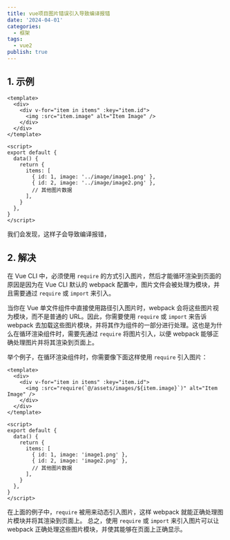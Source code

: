 ```yaml
---
title: vue项目图片错误引入导致编译报错
date: '2024-04-01'
categories:
  - 框架
tags:
  - vue2
publish: true
---
```


## 1. 示例

```vue
<template>
  <div>
    <div v-for="item in items" :key="item.id">
      <img :src="item.image" alt="Item Image" />
    </div>
  </div>
</template>

<script>
export default {
  data() {
    return {
      items: [
        { id: 1, image: '../image/image1.png' },
        { id: 2, image: '../image/image2.png' },
        // 其他图片数据
      ],
    }
  },
}
</script>
```

我们会发现，这样子会导致编译报错，

## 2. 解决

在 Vue CLI 中，必须使用 `require` 的方式引入图片，然后才能循环渲染到页面的原因是因为在 Vue CLI 默认的 webpack 配置中，图片文件会被处理为模块，并且需要通过 `require` 或 `import` 来引入。

当你在 Vue 单文件组件中直接使用路径引入图片时，webpack 会将这些图片视为模块，而不是普通的 URL。因此，你需要使用 `require` 或 `import` 来告诉 webpack 去加载这些图片模块，并将其作为组件的一部分进行处理。这也是为什么在循环渲染组件时，需要先通过 `require` 将图片引入，以便 webpack 能够正确处理图片并将其渲染到页面上。

举个例子，在循环渲染组件时，你需要像下面这样使用 `require` 引入图片：

```vue
<template>
  <div>
    <div v-for="item in items" :key="item.id">
      <img :src="require(`@/assets/images/${item.image}`)" alt="Item Image" />
    </div>
  </div>
</template>

<script>
export default {
  data() {
    return {
      items: [
        { id: 1, image: 'image1.png' },
        { id: 2, image: 'image2.png' },
        // 其他图片数据
      ],
    }
  },
}
</script>
```

在上面的例子中，`require` 被用来动态引入图片，这样 webpack 就能正确处理图片模块并将其渲染到页面上。
总之，使用 `require` 或 `import` 来引入图片可以让 webpack 正确处理这些图片模块，并使其能够在页面上正确显示。
